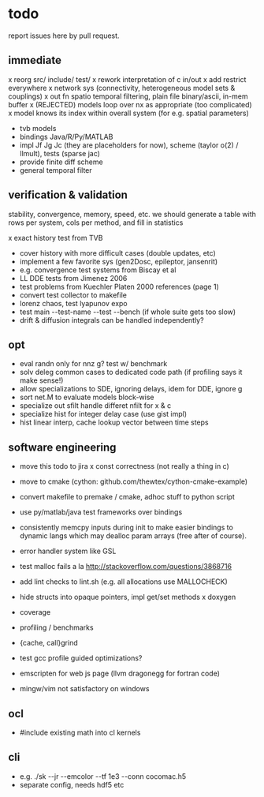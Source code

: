 # todo

report issues here by pull request.

## immediate

x reorg src/ include/ test/
x rework interpretation of c in/out
x add restrict everywhere
x network sys (connectivity, heterogeneous model sets & couplings)
x out fn spatio temporal filtering, plain file binary/ascii, in-mem buffer
x (REJECTED) models loop over nx as appropriate (too complicated)
x model knows its index within overall system (for e.g. spatial parameters)

- tvb models
- bindings Java/R/Py/MATLAB
- impl Jf Jg Jc (they are placeholders for now), scheme (taylor o(2) / llmult), tests (sparse jac)
- provide finite diff scheme
- general temporal filter

## verification & validation

stability, convergence, memory, speed, etc. we should generate a table
with rows per system, cols per method, and fill in statistics

x exact history test from TVB
- cover history with more difficult cases (double updates, etc)
- implement a few favorite sys (gen2Dosc, epileptor, jansenrit)
- e.g. convergence test systems from Biscay et al
- LL DDE tests from Jimenez  2006
- test problems from Kuechler Platen 2000 references (page 1)
- convert test collector to makefile
- lorenz chaos, test lyapunov expo 
- test main --test-name --test --bench (if whole suite gets too slow)
- drift & diffusion integrals can be handled independently?

## opt

- eval randn only for nnz g? test w/ benchmark
- solv deleg common cases to dedicated code path (if profiling says it make sense!)
- allow specializations to SDE, ignoring delays, idem for DDE, ignore g
- sort net.M to evaluate models block-wise 
- specialize out sfilt handle differet nfilt for x & c
- specialize hist for integer delay case (use gist impl)
- hist linear interp, cache lookup vector between time steps

## software engineering

- move this todo to jira
x const correctness (not really a thing in c)
- move to cmake (cython: github.com/thewtex/cython-cmake-example)
- convert makefile to premake / cmake, adhoc stuff to python script
- use py/matlab/java test frameworks over bindings
- consistently memcpy inputs during init to make easier bindings
  to dynamic langs which may dealloc param arrays (free after of course).
- error handler system like GSL
- test malloc fails a la http://stackoverflow.com/questions/3868716
- add lint checks to lint.sh (e.g. all allocations use MALLOCHECK)
- hide structs into opaque pointers, impl get/set methods
x doxygen
- coverage
- profiling / benchmarks
- {cache, call}grind
- test gcc profile guided optimizations?
- emscripten for web js page (llvm dragonegg for fortran code)

- mingw/vim not satisfactory on windows

## ocl

- #include existing math into cl kernels

## cli

- e.g. ./sk --jr --emcolor --tf 1e3 --conn cocomac.h5
- separate config, needs hdf5 etc

